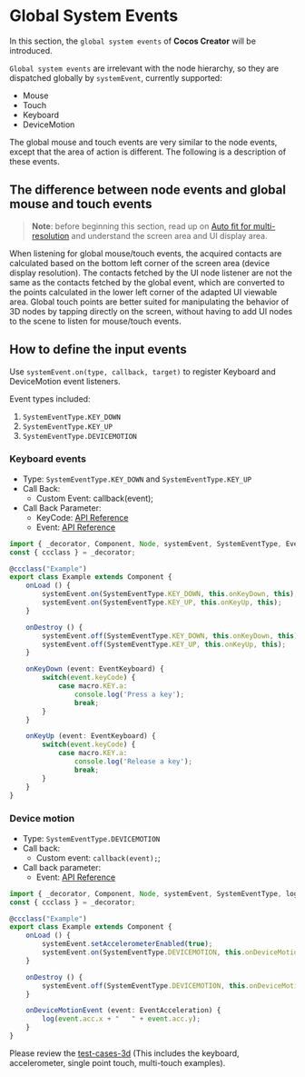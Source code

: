 # Global System Events

In this section, the `global system events` of __Cocos Creator__ will be introduced.

`Global system events` are irrelevant with the node hierarchy, so they are dispatched globally by `systemEvent`, currently supported:

- Mouse
- Touch
- Keyboard
- DeviceMotion

The global mouse and touch events are very similar to the node events, except that the area of action is different. The following is a description of these events.

## The difference between node events and global mouse and touch events

> __Note__: before beginning this section, read up on [Auto fit for multi-resolution](../../ui-system/components/engine/multi-resolution.md#Design-resolution-and-screen-resolution) and understand the screen area and UI display area.

When listening for global mouse/touch events, the acquired contacts are calculated based on the bottom left corner of the screen area (device display resolution). The contacts fetched by the UI node listener are not the same as the contacts fetched by the global event, which are converted to the points calculated in the lower left corner of the adapted UI viewable area. Global touch points are better suited for manipulating the behavior of 3D nodes by tapping directly on the screen, without having to add UI nodes to the scene to listen for mouse/touch events.

## How to define the input events

Use `systemEvent.on(type, callback, target)` to register Keyboard and DeviceMotion event listeners.

Event types included:

1. `SystemEventType.KEY_DOWN`
2. `SystemEventType.KEY_UP`
3. `SystemEventType.DEVICEMOTION`

### Keyboard events

- Type: `SystemEventType.KEY_DOWN` and `SystemEventType.KEY_UP`
- Call Back:
    - Custom Event: callback(event);
- Call Back Parameter:
    - KeyCode: [API Reference](%__APIDOC__%/en/classes/event.eventkeyboard-1.html)
    - Event: [API Reference](%__APIDOC__%/en/classes/event.event-1.html)

```ts
import { _decorator, Component, Node, systemEvent, SystemEventType, EventKeyboard, macro } from 'cc';
const { ccclass } = _decorator;

@ccclass("Example")
export class Example extends Component {
    onLoad () {
        systemEvent.on(SystemEventType.KEY_DOWN, this.onKeyDown, this);
        systemEvent.on(SystemEventType.KEY_UP, this.onKeyUp, this);
    }

    onDestroy () {
        systemEvent.off(SystemEventType.KEY_DOWN, this.onKeyDown, this);
        systemEvent.off(SystemEventType.KEY_UP, this.onKeyUp, this);
    }

    onKeyDown (event: EventKeyboard) {
        switch(event.keyCode) {
            case macro.KEY.a:
                console.log('Press a key');
                break;
        }
    }

    onKeyUp (event: EventKeyboard) {
        switch(event.keyCode) {
            case macro.KEY.a:
                console.log('Release a key');
                break;
        }
    }
}
```

### Device motion

- Type: `SystemEventType.DEVICEMOTION`
- Call back:
  - Custom event: `callback(event);`;
- Call back parameter:
  - Event: [API Reference](%__APIDOC__%/en/classes/event.event-1.html)

```ts
import { _decorator, Component, Node, systemEvent, SystemEventType, log } from 'cc';
const { ccclass } = _decorator;

@ccclass("Example")
export class Example extends Component {
    onLoad () {
        systemEvent.setAccelerometerEnabled(true);
        systemEvent.on(SystemEventType.DEVICEMOTION, this.onDeviceMotionEvent, this);
    }

    onDestroy () {
        systemEvent.off(SystemEventType.DEVICEMOTION, this.onDeviceMotionEvent, this);
    }

    onDeviceMotionEvent (event: EventAcceleration) {
        log(event.acc.x + "   " + event.acc.y);
    }
}
```

Please review the [test-cases-3d](https://github.com/cocos/cocos-test-projects/tree/v3.0/assets/cases/event) (This includes the keyboard, accelerometer, single point touch, multi-touch examples).
